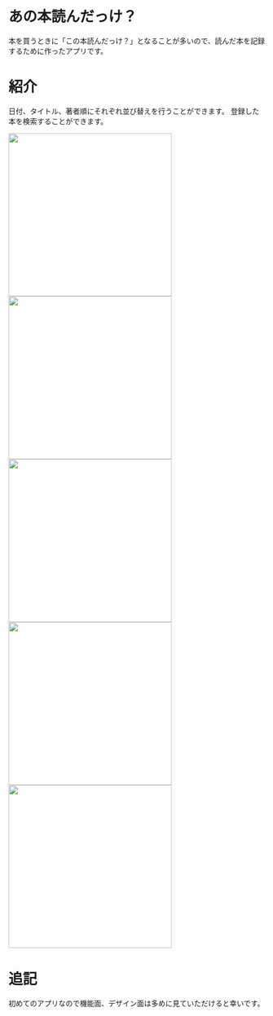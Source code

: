 # あの本読んだっけ？
 
本を買うときに「この本読んだっけ？」となることが多いので、読んだ本を記録するために作ったアプリです。



# 紹介
日付、タイトル、著者順にそれぞれ並び替えを行うことができます。
登録した本を検索することができます。

<img src="IMG_1062.png" width="320px"> <img src="IMG_1063.png" width="320px">
<img src="IMG_1064.png" width="320px">
<img src="IMG_1065.png" width="320px">
<img src="IMG_1066.png" width="320px">



# 追記
初めてのアプリなので機能面、デザイン面は多めに見ていただけると幸いです。
